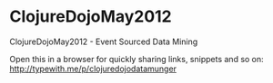 ClojureDojoMay2012
==================

ClojureDojoMay2012 - Event Sourced Data Mining


Open this in a browser for quickly sharing links, snippets and so on:
http://typewith.me/p/clojuredojodatamunger